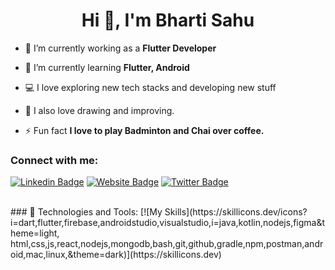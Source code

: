 <h1 align="center">Hi 👋, I'm Bharti Sahu</h1>
<!-- <h3 align="center">A self-taught programmer and born at very little age😜</h3> -->

- 🔭 I’m currently working  as a **Flutter Developer**

- 🌱 I’m currently learning **Flutter, Android**

- 💻 I love exploring new tech stacks and developing new stuff

- 🎨 I also love drawing and improving.

<!-- - 👯 I’m looking to collaborate with **other content creators**  -->

- ⚡ Fun fact **I love to play Badminton and Chai over coffee.**

### Connect with me:
[![Linkedin Badge](https://img.shields.io/badge/-LinkedIn-0e76a8?style=flat-square&logo=Linkedin&logoColor=white)](https://www.linkedin.com/in/bharti-sahu-2a2aa41b1/)
[![Website Badge](https://img.shields.io/badge/Website-3b5998?style=flat-square&logo=google-chrome&logoColor=white)](https://flutter.com)
[![Twitter Badge](https://img.shields.io/badge/-Twitter-00acee?style=flat-square&logo=Twitter&logoColor=white)](https://twitter.com)

<!-- <a href="https://twitter.com/" target="blank"><img src="https://cdn.jsdelivr.net/npm/simple-icons@3.0.1/icons/twitter.svg" alt="bharti09" height="22" width="22" /></a>
<a href="https://www.linkedin.com" target="blank"><img src="https://cdn.jsdelivr.net/npm/simple-icons@3.0.1/icons/linkedin.svg" alt="bharti-sahu" height="22" width="22" /></a>
<a href="https://www.youtube.com" target="blank"><img src="https://cdn.jsdelivr.net/npm/simple-icons@3.0.1/icons/youtube.svg" alt="" height="22" width="22" /></a> -->
<br />
### 🔧 Technologies and Tools:
[![My Skills](https://skillicons.dev/icons?i=dart,flutter,firebase,androidstudio,visualstudio,i=java,kotlin,nodejs,figma&theme=light, html,css,js,react,nodejs,mongodb,bash,git,github,gradle,npm,postman,android,mac,linux,&theme=dark)](https://skillicons.dev)

<!-- <p align="left"><img src="https://www.vectorlogo.zone/logos/dartlang/dartlang-icon.svg" alt="dart" width="22" height="22"/> <img src="https://www.vectorlogo.zone/logos/figma/figma-icon.svg" alt="figma" width="22" height="22"/> <img src="https://www.vectorlogo.zone/logos/firebase/firebase-icon.svg" alt="firebase" width="22" height="22"/> <img src="https://www.vectorlogo.zone/logos/pocoo_flask/pocoo_flask-icon.svg" alt="flask" width="22" height="22"/> <img src="https://www.vectorlogo.zone/logos/flutterio/flutterio-icon.svg" alt="flutter" width="22" height="22"/> <img src="https://www.vectorlogo.zone/logos/git-scm/git-scm-icon.svg" alt="git" width="22" height="22"/> <img src="https://devicons.github.io/devicon/devicon.git/icons/linux/linux-original.svg" alt="linux" width="22" height="22"/> <img src="https://devicons.github.io/devicon/devicon.git/icons/mysql/mysql-original-wordmark.svg" alt="mysql" width="22" height="22"/> <img src="https://devicons.github.io/devicon/devicon.git/icons/python/python-original.svg" alt="swift" width="22" height="22"/> <img src="https://www.vectorlogo.zone/logos/sketchapp/sketchapp-icon.svg" alt="sketch" width="22" height="22"/> <img src="https://devicons.github.io/devicon/devicon.git/icons/swift/swift-original-wordmark.svg" alt="Android" width="22" height="22"/></p> -->
